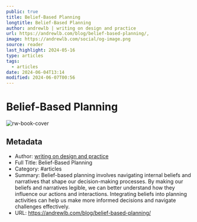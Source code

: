 ```yaml
---
public: true
title: Belief-Based Planning
longtitle: Belief-Based Planning
author: andrewlb | writing on design and practice
url: https://andrewlb.com/blog/belief-based-planning/,
image: https://andrewlb.com/social/og-image.png
source: reader
last_highlight: 2024-05-16
type: articles
tags:
  - articles
date: 2024-06-04T13:14
modified: 2024-06-07T00:56
---
```


# Belief-Based Planning

![rw-book-cover](https://andrewlb.com/social/og-image.png)

## Metadata

- Author: [ writing on design and practice](andrewlb.md)
- Full Title: Belief-Based Planning
- Category: #articles
- Summary: Belief-based planning involves navigating internal beliefs and narratives that shape our decision-making processes. By making our beliefs and narratives legible, we can better understand how they influence our actions and interactions. Integrating beliefs into planning activities can help us make more informed decisions and navigate challenges effectively.
- URL: https://andrewlb.com/blog/belief-based-planning/

